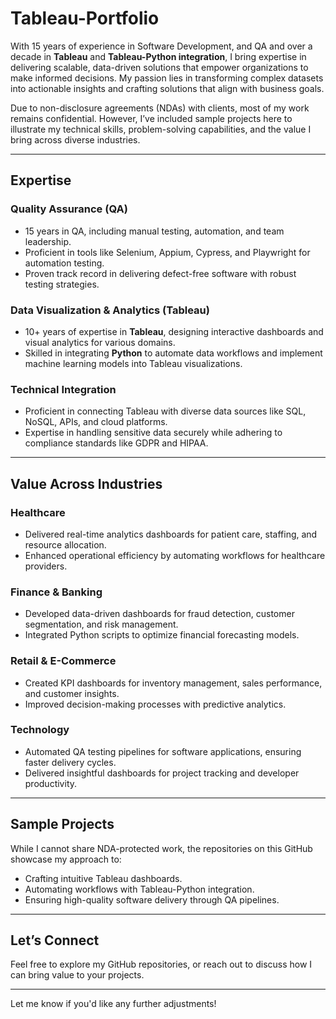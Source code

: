 # Tableau-Portfolio

With 15 years of experience in Software Development, and QA and over a decade in **Tableau** and **Tableau-Python integration**, I bring expertise in delivering scalable, data-driven solutions that empower organizations to make informed decisions. My passion lies in transforming complex datasets into actionable insights and crafting solutions that align with business goals.  

Due to non-disclosure agreements (NDAs) with clients, most of my work remains confidential. However, I’ve included sample projects here to illustrate my technical skills, problem-solving capabilities, and the value I bring across diverse industries.  

---

## Expertise  

### **Quality Assurance (QA)**  
- 15 years in QA, including manual testing, automation, and team leadership.  
- Proficient in tools like Selenium, Appium, Cypress, and Playwright for automation testing.  
- Proven track record in delivering defect-free software with robust testing strategies.  

### **Data Visualization & Analytics (Tableau)**  
- 10+ years of expertise in **Tableau**, designing interactive dashboards and visual analytics for various domains.  
- Skilled in integrating **Python** to automate data workflows and implement machine learning models into Tableau visualizations.  

### **Technical Integration**  
- Proficient in connecting Tableau with diverse data sources like SQL, NoSQL, APIs, and cloud platforms.  
- Expertise in handling sensitive data securely while adhering to compliance standards like GDPR and HIPAA.  

---

## Value Across Industries  

### **Healthcare**  
- Delivered real-time analytics dashboards for patient care, staffing, and resource allocation.  
- Enhanced operational efficiency by automating workflows for healthcare providers.  

### **Finance & Banking**  
- Developed data-driven dashboards for fraud detection, customer segmentation, and risk management.  
- Integrated Python scripts to optimize financial forecasting models.  

### **Retail & E-Commerce**  
- Created KPI dashboards for inventory management, sales performance, and customer insights.  
- Improved decision-making processes with predictive analytics.  

### **Technology**  
- Automated QA testing pipelines for software applications, ensuring faster delivery cycles.  
- Delivered insightful dashboards for project tracking and developer productivity.  

---

## Sample Projects  
While I cannot share NDA-protected work, the repositories on this GitHub showcase my approach to:  
- Crafting intuitive Tableau dashboards.  
- Automating workflows with Tableau-Python integration.  
- Ensuring high-quality software delivery through QA pipelines.  

---

## Let’s Connect  
Feel free to explore my GitHub repositories, or reach out to discuss how I can bring value to your projects.  

---  

Let me know if you'd like any further adjustments!
